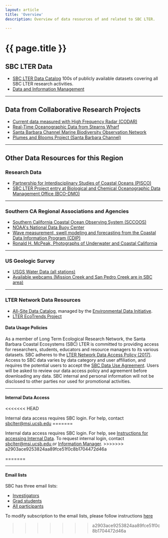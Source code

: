 ```yaml
---
layout: article
title: 'Overview'
description: Overview of data resources of and related to SBC LTER.

---
```


<h1>{{ page.title }}</h1>

<div id="main-container">
<div class="row">
<!-- fun stuff -->
<div class="col-md-9">

<h2 class="">SBC LTER Data</h2>
<ul>          
   <li class="">
       <a href="{{page.url}}catalog/search">SBC LTER Data Catalog</a> 100s of publicly available datasets covering all SBC LTER research activities.
   </li>
   <!-- possibly, quick search here -->
   <li class="">
       <a href="{{page.url}}management">Data and Information Management</a>
   </li>

   
<!-- these will be page-links when the main link above points to browse collections -->   
 <!--   <li class="">
	   <a href="">Search All SBC Data Holdings</a>
   </li>
   <li class="">
   	<a href="">SBC Signature Data</a>
   </li> -->
</ul>
<!-- <p>SBC LTER collects data on _ TO DOA brief description of the scope and type of data collected at a site.____
</p>
Contact information for the site’s information manager or link to the contact page of the site.
 -->

<hr/>
       
<h2>Data from Collaborative Research Projects</h2>
<ul>
  <li class="">
      <a href="http://www.icess.ucsb.edu/">Current data measured with High Frequency Radar (CODAR)</a> 
  </li>
  <li class="">
     <a href="{{page.url}}visuals/stearns-wharf">Real-Time Oceanographic Data from Stearns Wharf</a> 
  </li>
 <li class="">
    <a href="http://sbc.marinebon.org">Santa Barbara Channel Marine Biodiversity Observation Network</a> 
  </li>       
  <li class="">
    <a href="http://www.oceancolor.ucsb.edu/plumes_and_blooms/">Plumes and Blooms Project (Santa Barbara Channel)</a> 
  </li>
</ul>

<hr/>
<h2>Other Data Resources for this Region</h2>
<h3>Research Data</h3>
<ul>
   <li  class="">
    <a href="http://www.piscoweb.org">Partnership for Interdisciplinary Studies of Coastal Oceans (PISCO)</a>
  </li>
  <li class="">
    <a href="http://www.bco-dmo.org/project/2227">SBC LTER Project entry at Biological and Chemical Oceanographic Data Management Office (BCO-DMO)</a>
  </li>   
</ul>
<hr/>
<h3>Southern CA Regional Associations and Agencies</h3>
<ul>
 
  <li class="">
    <a href="http://sccoos.org" >Southern California Coastal Ocean Observing System (SCCOOS)</a>
  </li>
  <li class="">
    <a href="http://www.ndbc.noaa.gov" >NOAA's National Data Buoy Center</a>
  </li>
  <li class="">
    <a href="http://cdip.ucsd.edu">Wave measurement, swell
    modeling and forecasting from the Coastal Data Information Program (CDIP)</a> 
  </li>
  <!-- <li class="">
    <a href="http://marinelife.noaa.gov">Channel Islands Encyclopedia of the Sanctuary</a>
  </li>  -->
  <li class="">
     <a href="http://digital.library.ucsb.edu/collections/show/23">Ronald H. McPeak, Photographs of Underwater and Coastal California</a>
  </li>
  </ul>
  
  <hr/>
<h3>US Geologic Survey</h3>
<ul>
  <li class="">
    <a href="http://waterdata.usgs.gov">USGS Water Data (all stations)</a> 
  </li>
  <li class="">
    <a href="http://ca.water.usgs.gov/webcams">Available webcams (Mission Creek and San Pedro Creek are in SBC area)</a>
  </li>    
</ul>


  <hr/>
 <h3>LTER Network Data Resources</h3>
  <ul>
    <li class="">
      <a href="https://portal.lternet.edu" target="offline">All-Site Data Catalog</a>, managed by the
      <a href="https://environmentaldatainitiative.org">Environmental Data Initiative</a>.
    </li>
    <li class="">
      <a href="http://ecotrends.info" target="offline">LTER EcoTrends Project</a>
    </li>
</ul>
  </div> <!-- close col with all these links. -->


<!-- boring stuff -->
<div class="col-md-3">
<!-- policies -->
<h4>Data Usage Policies</h4>

<p class="small">
As a member of Long Term Ecological Research Network, the Santa Barbara Coastal Ecosystems (SBC) LTER 
is committed to providing access for researchers, students, educators and resource managers to its 
various datasets. SBC adheres to the <a href="https://lternet.edu/data-access-policy/" >LTER Network Data Access Policy (2017)</a>.
Access to SBC data varies by data category and user affiliation, and requires the potential users to 
accept the <a href="{{page.url}}policies">SBC Data Use Agreement</a>. 
Users will be asked to review our data access policy and agreement before downloading any data. 
SBC internal and personal information will not be disclosed to other parties nor used for promotional activities.
</p>

<hr/> 

<h4>Internal Data Access</h4>

<<<<<<< HEAD
 <p class="small"> Internal data access requires SBC login. For help, contact
   <a href="mailto:sbclter@msi.ucsb.edu" target="_blank">sbclter@msi.ucsb.edu</a> 
  <!--  or see <a href="{{page.url}}/internal_access">Instructions for accessing Internal Data</a>. -->
=======
 <p class="small"> Internal data access requires SBC login. For help, see <a href="{{page.url}}internal_access">Instructions for accessing Internal Data</a>. To request internal login, contact <a href="mailto:sbclter@msi.ucsb.edu" target="_blank"> sbclter@msi.ucsb.edu </a> 
   or <a href="mailto:lkui@ucsb.edu">Information Manager</a>.
>>>>>>> a2903ace9253824aa89fce51f0c8b1704472d46a
 </p>   
<!-- 
 <p class=""><a href="https://sbc.lternet.edu/internal">Login to Internal Data</a></p> 
<<<<<<< HEAD
-->
=======
<hr/> 

<h4>Email lists</h4>

 <p class="small"> SBC has three email lists: </p>
 <ul>
 <li class="small"> <a href="mailto:sbclter-investigators@lists.msi.ucsb.edu" target="_blank"> Investigators</a>  </li>
 <li class="small"> <a href="mailto:sbclter-grad@lists.msi.ucsb.edu" target="_blank"> Grad students</a>  </li>
 <li class="small"> <a href="mailto:sbclter-all@lists.msi.ucsb.edu" target="_blank"> All participants</a> </li>
</ul>
<p class="small">To modify subscription to the email lists, please follow instructions <a href="http://lists.msi.ucsb.edu/mailman/listinfo/sbclter-all">here</a> </p>

>>>>>>> a2903ace9253824aa89fce51f0c8b1704472d46a
</div>
</div>
</div>


<link rel="stylesheet" href="https://use.fontawesome.com/releases/v5.3.1/css/all.css" integrity="sha384-mzrmE5qonljUremFsqc01SB46JvROS7bZs3IO2EmfFsd15uHvIt+Y8vEf7N7fWAU"
   crossorigin="anonymous">
<link href="/assets/css/custom/data/search.css" rel="stylesheet" type="text/css">
<link href="/assets/css/custom/data/auto-complete.scss" rel="stylesheet" type="text/css">
<script src="/assets/js/pasta/cors.js"></script>
<script src="/assets/js/pasta/pagination.js"></script>
<script src="/assets/js/pasta/auto-complete.min.js"></script>
<script src="/assets/js/pasta/ucsv-1.2.0.min.js"></script>
<script src="/assets/js/pasta/pasta_lookup.js"></script>
<script src="/assets/js/pasta/pasta.js"></script>


